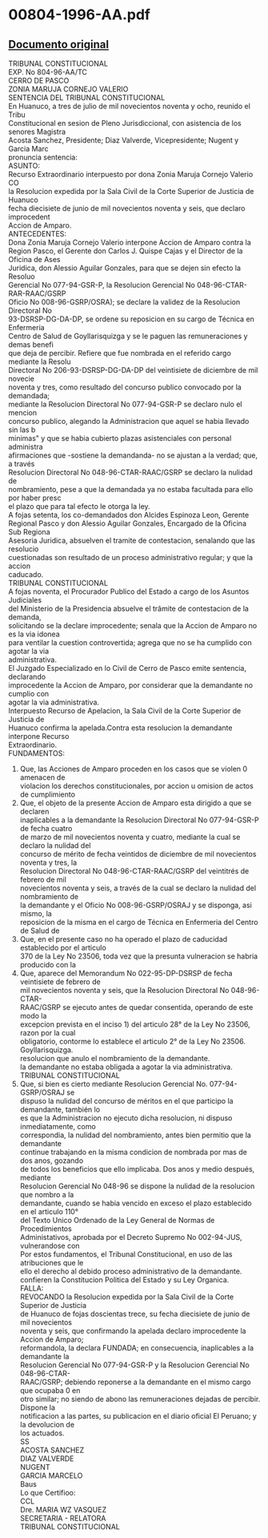 
00804-1996-AA.pdf
=================
  
[Documento original](https://tc.gob.pe/jurisprudencia/1998/00804-1996-AA.pdf)  
---  
TRIBUNAL CONSTITUCIONAL  
EXP. No 804-96-AA/TC  
CERRO DE PASCO  
ZONIA MARUJA CORNEJO VALERIO  
SENTENCIA DEL TRIBUNAL CONSTITUCIONAL  
En Huanuco, a tres de julio de mil novecientos noventa y ocho, reunido el Tribu  
Constitucional en sesion de Pleno Jurisdiccional, con asistencia de los senores Magistra  
Acosta Sanchez, Presidente; Diaz Valverde, Vicepresidente; Nugent y Garcia Marc  
pronuncia sentencia:  
ASUNTO:  
Recurso Extraordinario interpuesto por dona Zonia Maruja Cornejo Valerio CO  
la Resolucion expedida por la Sala Civil de la Corte Superior de Justicia de Huanuco  
fecha diecisiete de junio de mil novecientos noventa y seis, que declaro improcedent  
Accion de Amparo.  
ANTECEDENTES:  
Dona Zonia Maruja Cornejo Valerio interpone Accion de Amparo contra la  
Region Pasco, el Gerente don Carlos J. Quispe Cajas y el Director de la Oficina de Ases  
Juridica, don Alessio Aguilar Gonzales, para que se dejen sin efecto la Resoluo  
Gerencial No 077-94-GSR-P, la Resolucion Gerencial No 048-96-CTAR-RAR-RAAC/GSRP  
Oficio No 008-96-GSRP/OSRA); se declare la validez de la Resolucion Directoral No  
93-DSRSP-DG-DA-DP, se ordene su reposicion en su cargo de Técnica en Enfermeria  
Centro de Salud de Goyllarisquizga y se le paguen las remuneraciones y demas benefi  
que deja de percibir. Refiere que fue nombrada en el referido cargo mediante la Resolu  
Directoral No 206-93-DSRSP-DG-DA-DP del veintisiete de diciembre de mil novecie  
noventa y tres, como resultado del concurso publico convocado por la demandada;  
mediante la Resolucion Directoral No 077-94-GSR-P se declaro nulo el mencion  
concurso publico, alegando la Administracion que aquel se habia llevado sin las b  
minimas" y que se habia cubierto plazas asistenciales con personal administra  
afirmaciones que -sostiene la demandanda- no se ajustan a la verdad; que, a través  
Resolucion Directoral No 048-96-CTAR-RAAC/GSRP se declaro la nulidad de  
nombramiento, pese a que la demandada ya no estaba facultada para ello por haber presc  
el plazo que para tal efecto le otorga la ley.  
A fojas setenta, los co-demandados don Alcides Espinoza Leon, Gerente  
Regional Pasco y don Alessio Aguilar Gonzales, Encargado de la Oficina Sub Regiona  
Asesoria Juridica, absuelven el tramite de contestacion, senalando que las resolucio  
cuestionadas son resultado de un proceso administrativo regular; y que la accion  
caducado.  
TRIBUNAL CONSTITUCIONAL  
A fojas noventa, el Procurador Publico del Estado a cargo de los Asuntos Judiciales  
del Ministerio de la Presidencia absuelve el trâmite de contestacion de la demanda,  
solicitando se la declare improcedente; senala que la Accion de Amparo no es la via idonea  
para ventilar la cuestion controvertida; agrega que no se ha cumplido con agotar la via  
administrativa.  
El Juzgado Especializado en lo Civil de Cerro de Pasco emite sentencia, declarando  
improcedente la Accion de Amparo, por considerar que la demandante no cumplio con  
agotar la via administrativa.  
Interpuesto Recurso de Apelacion, la Sala Civil de la Corte Superior de Justicia de  
Huanuco confirma la apelada.Contra esta resolucion la demandante interpone Recurso  
Extraordinario.  
FUNDAMENTOS:  
1. Que, las Acciones de Amparo proceden en los casos que se violen 0 amenacen de  
violacion los derechos constitucionales, por accion u omision de actos de cumplimiento  
2. Que, el objeto de la presente Accion de Amparo esta dirigido a que se declaren  
inaplicables a la demandante la Resolucion Directoral No 077-94-GSR-P de fecha cuatro  
de marzo de mil novecientos noventa y cuatro, mediante la cual se declaro la nulidad del  
concurso de mérito de fecha veintidos de diciembre de mil novecientos noventa y tres, la  
Resolucion Directoral No 048-96-CTAR-RAAC/GSRP del veintitrés de febrero de mil  
novecientos noventa y seis, a través de la cual se declaro la nulidad del nombramiento de  
la demandante y el Oficio No 008-96-GSRP/OSRAJ y se disponga, asi mismo, la  
reposicion de la misma en el cargo de Técnica en Enfermeria del Centro de Salud de  
3. Que, en el presente caso no ha operado el plazo de caducidad establecido por el articulo  
370 de la Ley No 23506, toda vez que la presunta vulneracion se habria producido con la  
4. Que, aparece del Memorandum No 022-95-DP-DSRSP de fecha veintisiete de febrero de  
mil novecientos noventa y seis, que la Resolucion Directoral No 048-96-CTAR-  
RAAC/GSRP se ejecuto antes de quedar consentida, operando de este modo la  
excepcion prevista en el inciso 1) del articulo 28° de la Ley No 23506, razon por la cual  
obligatorio, contorme lo establece el articulo 2° de la Ley No 23506.  
Goyllarisquizga.  
resolucion que anulo el nombramiento de la demandante.  
la demandante no estaba obligada a agotar la via administrativa.  
TRIBUNAL CONSTITUCIONAL  
5. Que, si bien es cierto mediante Resolucion Gerencial No. 077-94-GSRP/OSRAJ se  
dispuso la nulidad del concurso de méritos en el que participo la demandante, también lo  
es que la Administracion no ejecuto dicha resolucion, ni dispuso inmediatamente, como  
correspondia, la nulidad del nombramiento, antes bien permitio que la demandante  
continue trabajando en la misma condicion de nombrada por mas de dos anos, gozando  
de todos los beneficios que ello implicaba. Dos anos y medio después, mediante  
Resolucion Gerencial No 048-96 se dispone la nulidad de la resolucion que nombro a la  
demandante, cuando se habia vencido en exceso el plazo establecido en el articulo 110°  
del Texto Unico Ordenado de la Ley General de Normas de Procedimientos  
Administativos, aprobada por el Decreto Supremo No 002-94-JUS, vulnerandose con  
Por estos fundamentos, el Tribunal Constitucional, en uso de las atribuciones que le  
ello el derecho al debido proceso administrativo de la demandante.  
confieren la Constitucion Politica del Estado y su Ley Organica.  
FALLA:  
REVOCANDO la Resolucion expedida por la Sala Civil de la Corte Superior de Justicia  
de Huanuco de fojas doscientas trece, su fecha diecisiete de junio de mil novecientos  
noventa y seis, que confirmando la apelada declaro improcedente la Accion de Amparo;  
reformandola, la declara FUNDADA; en consecuencia, inaplicables a la demandante la  
Resolucion Gerencial No 077-94-GSR-P y la Resolucion Gerencial No 048-96-CTAR-  
RAAC/GSRP; debiendo reponerse a la demandante en el mismo cargo que ocupaba 0 en  
otro similar; no siendo de abono las remuneraciones dejadas de percibir. Dispone la  
notificacion a las partes, su publicacion en el diario oficial El Peruano; y la devolucion de  
los actuados.  
SS  
ACOSTA SANCHEZ  
DIAZ VALVERDE  
NUGENT  
GARCIA MARCELO  
Baus  
Lo que Certifioo:  
CCL  
Dre. MARIA WZ VASQUEZ  
SECRETARIA - RELATORA  
TRIBUNAL CONSTITUCIONAL
